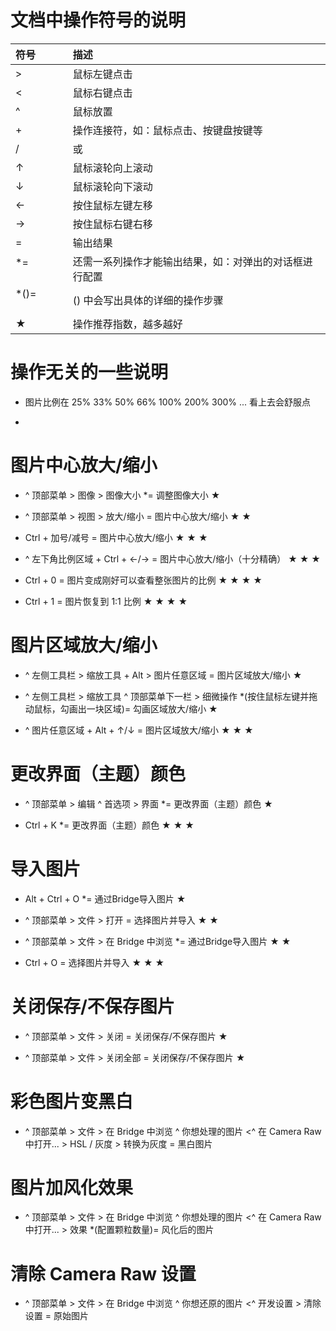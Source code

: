 # 文档中操作符号的说明

| 符号                | 描述
| :-----------------  | :----------------- 
| >                   | 鼠标左键点击
| <                   | 鼠标右键点击
| ^                   | 鼠标放置
| +                   | 操作连接符，如：鼠标点击、按键盘按键等
| /                   | 或
| ↑                   | 鼠标滚轮向上滚动
| ↓                   | 鼠标滚轮向下滚动
| ←                   | 按住鼠标左键左移
| →                   | 按住鼠标右键右移
| =                   | 输出结果
| *=                  | 还需一系列操作才能输出结果，如：对弹出的对话框进行配置
| *()=                | () 中会写出具体的详细的操作步骤
| ★                  | 操作推荐指数，越多越好 

# 操作无关的一些说明

 - 图片比例在 25% 33% 50% 66% 100% 200% 300% ... 看上去会舒服点

 - 

# 图片中心放大/缩小

 - ^ 顶部菜单 > 图像 > 图像大小 *= 调整图像大小                      ★

 - ^ 顶部菜单 > 视图 > 放大/缩小 = 图片中心放大/缩小                  ★ ★

 - Ctrl + 加号/减号 = 图片中心放大/缩小                              ★ ★ ★

 - ^ 左下角比例区域 + Ctrl + ←/→ = 图片中心放大/缩小（十分精确）       ★ ★ ★

 - Ctrl + 0 = 图片变成刚好可以查看整张图片的比例                      ★ ★ ★ ★

 - Ctrl + 1 = 图片恢复到 1:1 比例                                   ★ ★ ★ ★

# 图片区域放大/缩小

 - ^ 左侧工具栏 > 缩放工具 + Alt > 图片任意区域 = 图片区域放大/缩小                                                  ★

 - ^ 左侧工具栏 > 缩放工具 ^ 顶部菜单下一栏 > 细微操作 *(按住鼠标左键并拖动鼠标，勾画出一块区域)= 勾画区域放大/缩小       ★

 - ^ 图片任意区域 + Alt + ↑/↓ = 图片区域放大/缩小                                                                   ★ ★ ★


# 更改界面（主题）颜色

 - ^ 顶部菜单 > 编辑 ^ 首选项 > 界面 *= 更改界面（主题）颜色       ★

 - Ctrl + K *= 更改界面（主题）颜色                              ★ ★ ★

 # 导入图片

 - Alt + Ctrl + O *= 通过Bridge导入图片                           ★

 - ^ 顶部菜单 > 文件 > 打开 = 选择图片并导入                        ★ ★

 - ^ 顶部菜单 > 文件 > 在 Bridge 中浏览 *= 通过Bridge导入图片       ★ ★

 - Ctrl + O = 选择图片并导入                                      ★ ★ ★

# 关闭保存/不保存图片

 - ^ 顶部菜单 > 文件 > 关闭 = 关闭保存/不保存图片          ★

 - ^ 顶部菜单 > 文件 > 关闭全部 = 关闭保存/不保存图片       ★

# 彩色图片变黑白

 - ^ 顶部菜单 > 文件 > 在 Bridge 中浏览 ^ 你想处理的图片 <^ 在 Camera Raw 中打开... > HSL / 灰度 > 转换为灰度 = 黑白图片

 # 图片加风化效果

 - ^ 顶部菜单 > 文件 > 在 Bridge 中浏览 ^ 你想处理的图片 <^ 在 Camera Raw 中打开... > 效果 *(配置颗粒数量)= 风化后的图片

# 清除 Camera Raw 设置

 - ^ 顶部菜单 > 文件 > 在 Bridge 中浏览 ^ 你想还原的图片 <^ 开发设置 > 清除设置 = 原始图片
 
